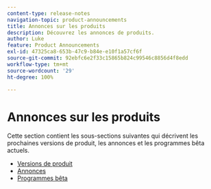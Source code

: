 ```yaml
---
content-type: release-notes
navigation-topic: product-announcements
title: Annonces sur les produits
description: Découvrez les annonces de produits.
author: Luke
feature: Product Announcements
exl-id: 47325ca8-653b-47c9-b84e-e10f1a57cf6f
source-git-commit: 92ebfc6e2f33c15865b824c99546c8856d4f8edd
workflow-type: tm+mt
source-wordcount: '29'
ht-degree: 100%

---
```


# Annonces sur les produits

Cette section contient les sous-sections suivantes qui décrivent les prochaines versions de produit, les annonces et les programmes bêta actuels.

* [Versions de produit](../product-announcements/product-releases/product-releases.md)
* [Annonces](../product-announcements/announcements/announcements.md)
* [Programmes bêta](../product-announcements/betas/betas.md)
